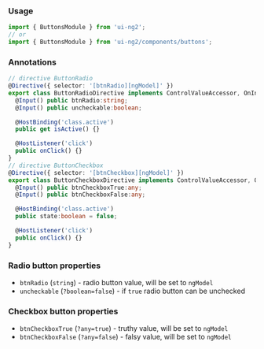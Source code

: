 ### Usage
```typescript
import { ButtonsModule } from 'ui-ng2';
// or
import { ButtonsModule } from 'ui-ng2/components/buttons';
```
### Annotations
```typescript
// directive ButtonRadio
@Directive({ selector: '[btnRadio][ngModel]' })
export class ButtonRadioDirective implements ControlValueAccessor, OnInit {
  @Input() public btnRadio:string;
  @Input() public uncheckable:boolean;

  @HostBinding('class.active')
  public get isActive() {}

  @HostListener('click')
  public onClick() {}
}
// directive ButtonCheckbox
@Directive({ selector: '[btnCheckbox][ngModel]' })
export class ButtonCheckboxDirective implements ControlValueAccessor, OnInit {
  @Input() public btnCheckboxTrue:any;
  @Input() public btnCheckboxFalse:any;

  @HostBinding('class.active')
  public state:boolean = false;

  @HostListener('click')
  public onClick() {}
}
```

### Radio button properties
  - `btnRadio` (`string`) - radio button value, will be set to `ngModel`
  - `uncheckable` (`?boolean=false`) - if `true` radio button can be unchecked

### Checkbox button properties
  - `btnCheckboxTrue` (`?any=true`) - truthy value, will be set to `ngModel`
  - `btnCheckboxFalse` (`?any=false`) - falsy value, will be set to `ngModel`
